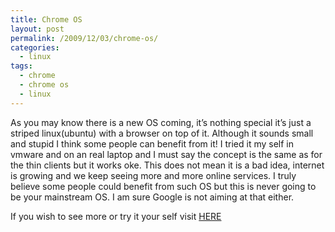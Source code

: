 ```yaml
---
title: Chrome OS
layout: post
permalink: /2009/12/03/chrome-os/
categories:
  - linux
tags:
  - chrome
  - chrome os
  - linux
---
```

As you may know there is a new OS coming, it&#8217;s nothing special it&#8217;s just a striped linux(ubuntu) with a browser on top of it. Although it sounds small and stupid I think some people can benefit from it! <!--more-->I tried it my self in vmware and on an real laptop and I must say the concept is the same as for the thin clients but it works oke. This does not mean it is a bad idea, internet is growing and we keep seeing more and more online services. I truly believe some people could benefit from such OS but this is never going to be your mainstream OS. I am sure Google is not aiming at that either.

  
If you wish to see more or try it your self visit [HERE][1]

 [1]: http://www.techcrunch.com/2009/11/19/guide-install-google-chrome-os/